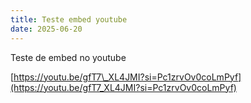 ```yaml
---
title: Teste embed youtube
date: 2025-06-20
---
```

Teste de embed no youtube

[https://youtu.be/gfT7\_XL4JMI?si=Pc1zrvOv0coLmPyf](https://youtu.be/gfT7_XL4JMI?si=Pc1zrvOv0coLmPyf)